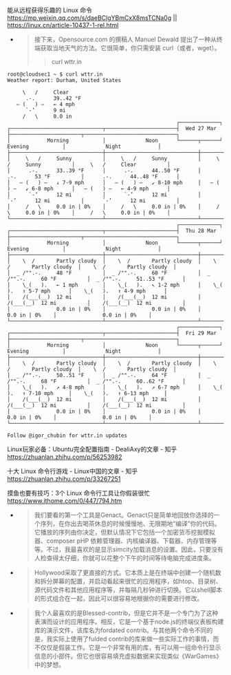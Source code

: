 

能从远程获得乐趣的 Linux 命令 https://mp.weixin.qq.com/s/daeBClgYBmCxX8msTCNa0g || https://linux.cn/article-10437-1-rel.html
- > 接下来，Opensource.com 的撰稿人 Manuel Dewald 提出了一种从终端获取当地天气的方法。它很简单，你只需安装 curl（或者，wget）。
  >> curl wttr.in
```
root@cloudsec1 ~ $ curl wttr.in
Weather report: Durham, United States

     \   /     Clear
      .-.      39..42 °F
   ― (   ) ―   ← 4 mph
      `-’      9 mi
     /   \     0.0 in
                                                       ┌─────────────┐
┌──────────────────────────────┬───────────────────────┤  Wed 27 Mar ├───────────────────────┬──────────────────────────────┐
│            Morning           │             Noon      └──────┬──────┘     Evening           │             Night            │
├──────────────────────────────┼──────────────────────────────┼──────────────────────────────┼──────────────────────────────┤
│     \   /     Sunny          │     \   /     Sunny          │     \   /     Sunny          │     \   /     Clear          │
│      .-.      33..39 °F      │      .-.      44..50 °F      │      .-.      53 °F          │      .-.      44..48 °F      │
│   ― (   ) ―   ↓ 7-9 mph      │   ― (   ) ―   ↙ 8-10 mph     │   ― (   ) ―   ↙ 6-8 mph      │   ― (   ) ―   ← 4-9 mph      │
│      `-’      12 mi          │      `-’      12 mi          │      `-’      12 mi          │      `-’      12 mi          │
│     /   \     0.0 in | 0%    │     /   \     0.0 in | 0%    │     /   \     0.0 in | 0%    │     /   \     0.0 in | 0%    │
└──────────────────────────────┴──────────────────────────────┴──────────────────────────────┴──────────────────────────────┘
                                                       ┌─────────────┐
┌──────────────────────────────┬───────────────────────┤  Thu 28 Mar ├───────────────────────┬──────────────────────────────┐
│            Morning           │             Noon      └──────┬──────┘     Evening           │             Night            │
├──────────────────────────────┼──────────────────────────────┼──────────────────────────────┼──────────────────────────────┤
│    \  /       Partly cloudy  │    \  /       Partly cloudy  │    \  /       Partly cloudy  │    \  /       Partly cloudy  │
│  _ /"".-.     48 °F          │  _ /"".-.     60 °F          │  _ /"".-.     60 °F          │  _ /"".-.     51..53 °F      │
│    \_(   ).   ← 1 mph        │    \_(   ).   ↖ 1-2 mph      │    \_(   ).   ↑ 5-7 mph      │    \_(   ).   ↑ 4-9 mph      │
│    /(___(__)  12 mi          │    /(___(__)  12 mi          │    /(___(__)  12 mi          │    /(___(__)  12 mi          │
│               0.0 in | 0%    │               0.0 in | 0%    │               0.0 in | 0%    │               0.0 in | 0%    │
└──────────────────────────────┴──────────────────────────────┴──────────────────────────────┴──────────────────────────────┘
                                                       ┌─────────────┐
┌──────────────────────────────┬───────────────────────┤  Fri 29 Mar ├───────────────────────┬──────────────────────────────┐
│            Morning           │             Noon      └──────┬──────┘     Evening           │             Night            │
├──────────────────────────────┼──────────────────────────────┼──────────────────────────────┼──────────────────────────────┤
│    \  /       Partly cloudy  │    \  /       Partly cloudy  │    \  /       Partly cloudy  │    \  /       Partly cloudy  │
│  _ /"".-.     50..51 °F      │  _ /"".-.     64 °F          │  _ /"".-.     68 °F          │  _ /"".-.     60..62 °F      │
│    \_(   ).   ↗ 4-8 mph      │    \_(   ).   ↗ 6-7 mph      │    \_(   ).   ↑ 7-10 mph     │    \_(   ).   ↑ 6-13 mph     │
│    /(___(__)  12 mi          │    /(___(__)  12 mi          │    /(___(__)  12 mi          │    /(___(__)  12 mi          │
│               0.0 in | 0%    │               0.0 in | 0%    │               0.0 in | 0%    │               0.0 in | 0%    │
└──────────────────────────────┴──────────────────────────────┴──────────────────────────────┴──────────────────────────────┘

Follow @igor_chubin for wttr.in updates
```

Linux玩家必备：Ubuntu完全配置指南 - DealiAxy的文章 - 知乎 https://zhuanlan.zhihu.com/p/56253982

十大 Linux 命令行游戏 - Linux中国的文章 - 知乎 https://zhuanlan.zhihu.com/p/33267251

摸鱼也要有技巧：3个 Linux 命令行工具让你假装很忙 https://www.ithome.com/0/447/794.htm
- > 我们要看的第一个工具是Genact。Genact只是简单地回放你选择的一个序列，在你出去喝茶休息的时候慢慢地、无限期地“编译”你的代码。它播放的序列由你决定，但默认情况下它包括一个加密货币挖掘模拟器、composer pHP 依赖管理器、内核编译器、下载器、内存管理等等。不过，我最喜欢的是显示simcity加载消息的设置。因此，只要没有人检查得太仔细，你就可以花整个下午的时间等待电脑完成进度条。
- > Hollywood采取了更直接的方式。它本质上是在终端中创建一个随机数和拆分屏幕的配置，并启动看起来很忙的应用程序，如htop、目录树、源代码文件和其他应用程序等，并每隔几秒钟进行切换。它以shell脚本的形式组合在一起，因此可以很容易地根据你的需要进行修改。
- > 我个人最喜欢的是Blessed-contrib，但是它并不是一个专门为了这种表演而设计的应用程序。相反，它是一个基于node.js的终端仪表板构建库的演示文件，该库名为fordated contrib。与其他两个命令不同的是，我实际上使用了fulded contrib的库来做一些实际工作的事情，而不仅仅是假装工作。它是一个非常有用的库，有可以用一组命令行显示信息的小部件。但它也很容易填充虚拟数据来实现类似《WarGames》中的梦想。
